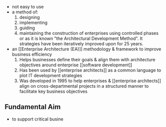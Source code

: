 - not easy to use
- a method of:
	1. designing
	2. implementing
	3. guiding
	4. maintaining
		the construction of enterprises using controlled phases or as it is known "the Architectural Development Method". It strategies have been iteratively improved upon for 25 years.
- an [[Enterprise Architecture (EA)]] methodology & framework to improve business efficiency
	1. Helps businesses define their goals & align them with architecture objectives around enterprise [[software development]]
	2. Has been used by [[enterprise architects]] as a common language to plot IT development strategies
	3. Was developed in 1995 to help enterprises & [[enterprise architects]] align on cross-departmental projects in a structured manner to facilitate key business objectives

## Fundamental Aim
- to support critical busine